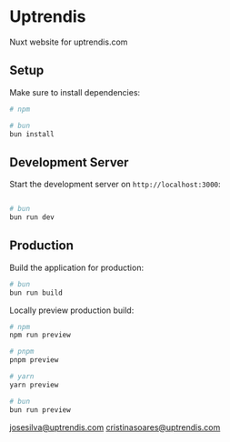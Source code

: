# Uptrendis

Nuxt website for uptrendis.com

## Setup

Make sure to install dependencies:

```bash
# npm

# bun
bun install
```

## Development Server

Start the development server on `http://localhost:3000`:

```bash

# bun
bun run dev
```

## Production

Build the application for production:

```bash
# bun
bun run build
```

Locally preview production build:

```bash
# npm
npm run preview

# pnpm
pnpm preview

# yarn
yarn preview

# bun
bun run preview
```


josesilva@uptrendis.com
cristinasoares@uptrendis.com